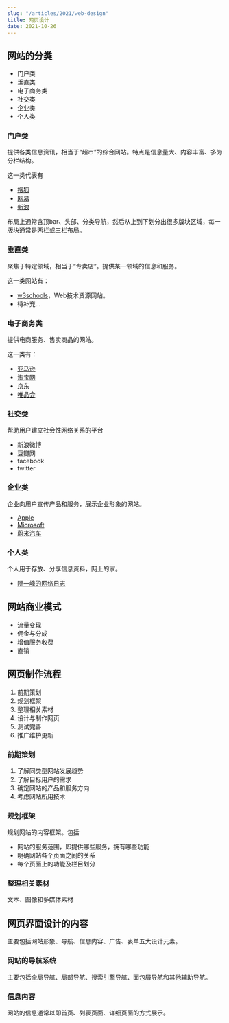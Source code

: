 ```yaml
---
slug: "/articles/2021/web-design"
title: 网页设计
date: 2021-10-26
---
```


## 网站的分类

- 门户类
- 垂直类
- 电子商务类
- 社交类
- 企业类
- 个人类

### 门户类

提供各类信息资讯，相当于“超市”的综合网站。特点是信息量大、内容丰富、多为分栏结构。

这一类代表有

- [搜狐](https://www.sohu.com/)
- [网易](https://www.163.com/)
- [新浪](https://www.sina.com.cn/)

布局上通常含顶bar、头部、分类导航，然后从上到下划分出很多版块区域，每一版块通常是两栏或三栏布局。

### 垂直类

聚焦于特定领域，相当于“专卖店”。提供某一领域的信息和服务。

这一类网站有：

- [w3schools](https://www.w3schools.com/)，Web技术资源网站。
- 待补充...

### 电子商务类

提供电商服务、售卖商品的网站。

这一类有：

- [亚马逊](https://www.amazon.cn/)
- [淘宝网](https://www.taobao.com/)
- [京东](https://www.jd.com/)
- [唯品会](https://www.vip.com/)

### 社交类

帮助用户建立社会性网络关系的平台

- 新浪微博
- 豆瓣网
- facebook
- twitter

### 企业类

企业向用户宣传产品和服务，展示企业形象的网站。

- [Apple](https://www.apple.com.cn/)
- [Microsoft](https://www.microsoft.com/zh-cn)
- [蔚来汽车](https://www.nio.cn/)

### 个人类

个人用于存放、分享信息资料，网上的家。

- [阮一峰的网络日志](https://ruanyifeng.com/blog/)

## 网站商业模式

- 流量变现
- 佣金与分成
- 增值服务收费
- 直销

## 网页制作流程

1. 前期策划
1. 规划框架
1. 整理相关素材
1. 设计与制作网页
1. 测试完善
1. 推广维护更新

### 前期策划

1. 了解同类型网站发展趋势
2. 了解目标用户的需求
3. 确定网站的产品和服务方向
4. 考虑网站所用技术

### 规划框架

规划网站的内容框架。包括

- 网站的服务范围，即提供哪些服务，拥有哪些功能
- 明确网站各个页面之间的关系
- 每个页面上的功能及栏目划分

### 整理相关素材

文本、图像和多媒体素材

## 网页界面设计的内容

主要包括网站形象、导航、信息内容、广告、表单五大设计元素。

### 网站的导航系统

主要包括全局导航、局部导航、搜索引擎导航、面包屑导航和其他辅助导航。

### 信息内容

网站的信息通常以即首页、列表页面、详细页面的方式展示。

